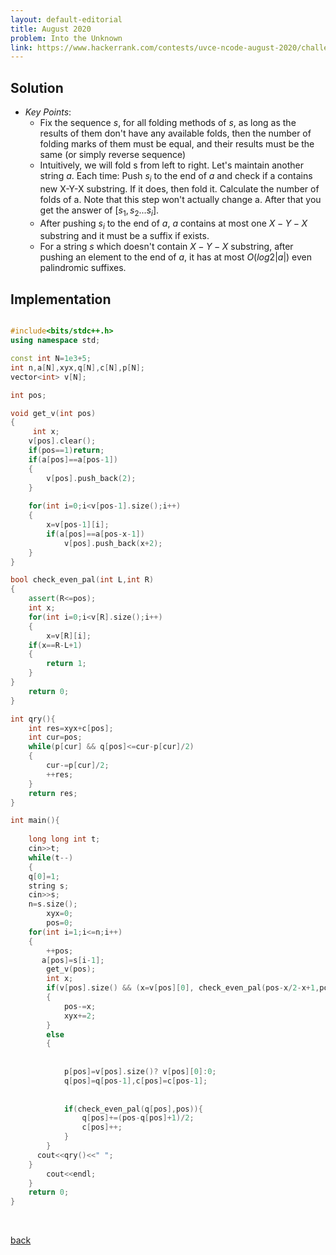 ```yaml
---
layout: default-editorial
title: August 2020
problem: Into the Unknown
link: https://www.hackerrank.com/contests/uvce-ncode-august-2020/challenges/to-the-unknown
---
```


## Solution 

* $Key$ $Points$:
    * Fix the sequence $s$, for all folding methods of $s$, as long as the results of them don't have any available folds, then the number of folding marks of them must be equal, and their results must be the same (or simply reverse sequence)
    * Intuitively, we will fold s from left to right. Let's maintain another string $a$. Each time:
    Push $s_i$ to the end of $a$ and check if a contains new X-Y-X substring. If it does, then fold it.
    Calculate the number of folds of a. Note that this step won't actually change a. After that you get the answer of $[s_1,s_2...s_i]$.
    *  After pushing $s_i$ to the end of $a$, $a$ contains at most one $X-Y-X$ substring and it must be a suffix if exists.
    * For a string $s$ which doesn't contain $X-Y-X$ substring, after pushing an element to the end of $a$, it has at most $O(log2|a|)$ even palindromic suffixes.

## Implementation

```cpp

#include<bits/stdc++.h>
using namespace std;

const int N=1e3+5;
int n,a[N],xyx,q[N],c[N],p[N];
vector<int> v[N];

int pos;

void get_v(int pos)
{
     int x;
    v[pos].clear();
    if(pos==1)return;
    if(a[pos]==a[pos-1])
    {
        v[pos].push_back(2);
    }
       
    for(int i=0;i<v[pos-1].size();i++)
    {
        x=v[pos-1][i];
        if(a[pos]==a[pos-x-1])
            v[pos].push_back(x+2);
    }
}

bool check_even_pal(int L,int R)
{
    assert(R<=pos);
    int x;
    for(int i=0;i<v[R].size();i++)
    {
        x=v[R][i];
    if(x==R-L+1)
    {
        return 1;
    }
}
    return 0;
}

int qry(){
    int res=xyx+c[pos];
    int cur=pos;
    while(p[cur] && q[pos]<=cur-p[cur]/2)
    {
        cur-=p[cur]/2;
        ++res;
    }
    return res;
}

int main(){
 
    long long int t;
    cin>>t;
    while(t--)
    {
    q[0]=1;
    string s;
    cin>>s;
    n=s.size();
        xyx=0;
        pos=0;
    for(int i=1;i<=n;i++)
    {
        ++pos;
       a[pos]=s[i-1];
        get_v(pos);
        int x;
        if(v[pos].size() && (x=v[pos][0], check_even_pal(pos-x/2-x+1,pos-x/2)))
        {
            pos-=x;
            xyx+=2;
        }
        else 
        {
            
            
            p[pos]=v[pos].size()? v[pos][0]:0;
            q[pos]=q[pos-1],c[pos]=c[pos-1];
            
            
            if(check_even_pal(q[pos],pos)){
                q[pos]+=(pos-q[pos]+1)/2;
                c[pos]++;
            }
        }
      cout<<qry()<<" ";
    }
        cout<<endl;
    }
    return 0;
}

```

<br>


[back](./index.html)

